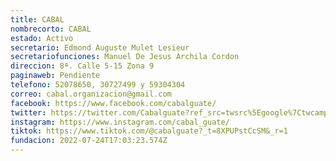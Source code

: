 ```yaml
---
title: CABAL
nombrecorto: CABAL
estado: Activo
secretario: Edmond Auguste Mulet Lesieur
secretariofunciones: Manuel De Jesus Archila Cordon
direccion: 8ª. Calle 5-15 Zona 9
paginaweb: Pendiente
telefono: 52078650, 30727499 y 59304304
correo: cabal.organizacion@gmail.com
facebook: https://www.facebook.com/cabalguate/
twitter: https://twitter.com/Cabalguate?ref_src=twsrc%5Egoogle%7Ctwcamp%5Eserp%7Ctwgr%5Eauthor
instagram: https://www.instagram.com/cabal_guate/
tiktok: https://www.tiktok.com/@cabalguate?_t=8XPUPstCcSM&_r=1
fundacion: 2022-07-24T17:03:23.574Z
---
```

